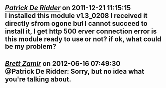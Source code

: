 *[Patrick De Ridder](www.univer.be)* on 2011-12-21 11:15:15  
I installed this module v1.3_0208
I received it directly sfrom ogone
but I cannot succeed to install it, I get http 500 erver connection error
is this module ready to use or not?
if ok, what could be my problem?
---------------------------------------
*[Brett Zamir](http://brett-zamir.me)* on 2012-06-16 07:49:30  
@Patrick De Ridder: Sorry, but no idea what you're talking about.
---------------------------------------

